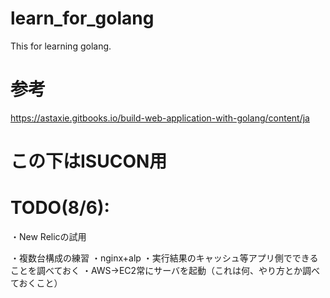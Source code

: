 # learn_for_golang
This for learning golang.
# 参考
https://astaxie.gitbooks.io/build-web-application-with-golang/content/ja
# この下はISUCON用
# TODO(8/6):
・New Relicの試用

・複数台構成の練習
・nginx+alp
・実行結果のキャッシュ等アプリ側でできることを調べておく
・AWS->EC2常にサーバを起動（これは何、やり方とか調べておくこと）
